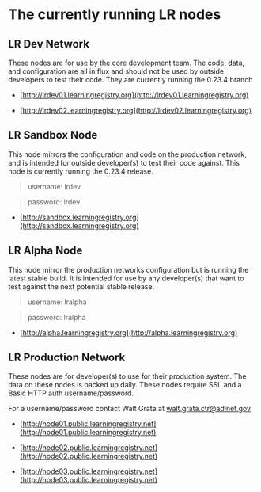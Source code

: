 # The currently running LR nodes

## LR Dev Network
These nodes are for use by the core development team.  The code, data, and configuration are all in flux and should not be used by outside developers to test their code.  They are currently running the 0.23.4 branch

* [http://lrdev01.learningregistry.org](http://lrdev01.learningregistry.org)

* [http://lrdev02.learningregistry.org](http://lrdev02.learningregistry.org)

## LR Sandbox Node

This node mirrors the configuration and code on the production network, and is intended for outside developer(s) to test their code against.  This node is currently running the 0.23.4 release.

> username: lrdev

> password: lrdev

* [http://sandbox.learningregistry.org](http://sandbox.learningregistry.org)

## LR Alpha Node

This node mirror the production networks configuration but is running the latest stable build.  It is intended for use by any developer(s) that want to test against the next potential stable release.

> username: lralpha

> password: lralpha

* [http://alpha.learningregistry.org](http://alpha.learningregistry.org)

## LR Production Network

These nodes are for developer(s) to use for their production system.  The data on these nodes is backed up daily.  These nodes require SSL and a Basic HTTP auth username/password.

For a username/password contact Walt Grata at walt.grata.ctr@adlnet.gov

* [http://node01.public.learningregistry.net](http://node01.public.learningregistry.net)

* [http://node02.public.learningregistry.net](http://node02.public.learningregistry.net)

* [http://node03.public.learningregistry.net](http://node03.public.learningregistry.net)